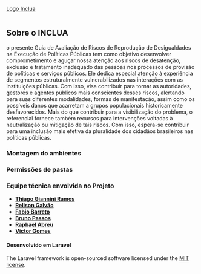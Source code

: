 <a href=""><p>Logo Inclua</p><img src=""></a>

## Sobre o INCLUA

o presente Guia de Avaliação de Riscos de Reprodução de Desigualdades na Execução de Políticas Públicas tem como objetivo desenvolver comprometimento e aguçar nossa atenção aos riscos de desatenção, exclusão e tratamento inadequado das pessoas nos processos de provisão de políticas e serviços públicos. Ele dedica especial atenção à experiência de segmentos estruturalmente vulnerabilizados nas interações com as instituições públicas. Com isso, visa contribuir para tornar as autoridades, gestores e agentes públicos mais conscientes desses riscos, alertando para suas diferentes modalidades, formas de manifestação, assim como os possíveis danos que acarretam a grupos populacionais historicamente desfavorecidos. Mais do que contribuir para a visibilização do problema, o referencial fornece também recursos para intervenções voltadas à neutralização ou mitigação de tais riscos. Com isso, espera-se contribuir para uma inclusão mais efetiva da pluralidade dos cidadãos brasileiros nas políticas públicas.

### Montagem do ambientes


### Permissões de pastas


### Equipe técnica envolvida no Projeto

- **[Thiago Giannini Ramos](https://github.com/gianninimail)**
- **[Relison Galvão](https://git)**
- **[Fabio Barreto](https://git)**
- **[Bruno Passos](https://git)**
- **[Raphael Abreu](https://git)**
- **[Victor Gomes](https://git)**



#### Desenvolvido em Laravel
The Laravel framework is open-sourced software licensed under the [MIT license](https://opensource.org/licenses/MIT).
